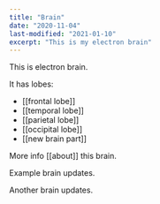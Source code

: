 ```yaml
---
title: "Brain"
date: "2020-11-04"
last-modified: "2021-01-10"
excerpt: "This is my electron brain"
---
```


This is electron brain.

It has lobes:

- [[frontal lobe]]
- [[temporal lobe]]
- [[parietal lobe]]
- [[occipital lobe]]
- [[new brain part]]

More info [[about]] this brain.

Example brain updates.

Another brain updates.
